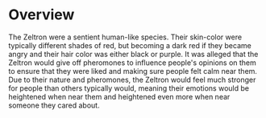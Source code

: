 # Overview

The Zeltron were a sentient human-like species.
Their skin-color were typically different shades of red, but becoming a dark red if they became angry and their hair color was either black or purple.
It was alleged that the Zeltron would give off pheromones to influence people's opinions on them to ensure that they were liked and making sure people felt calm near them.
Due to their nature and pheromones, the Zeltron would feel much stronger for people than others typically would, meaning their emotions would be heightened when near them and heightened even more when near someone they cared about.
